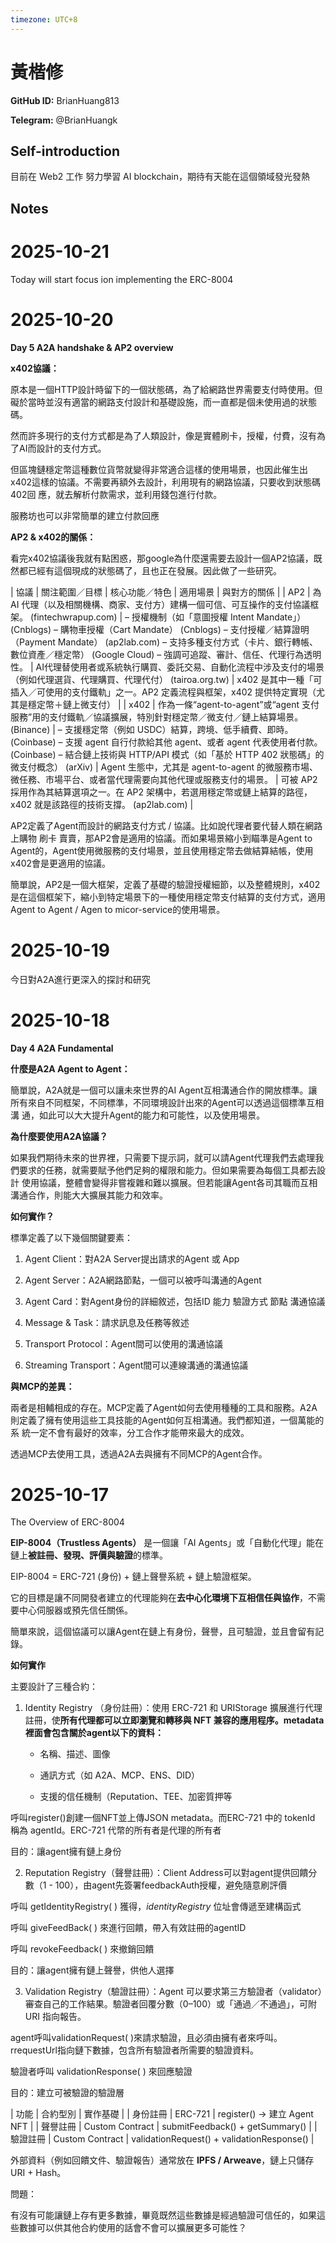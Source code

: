 ```yaml
---
timezone: UTC+8
---
```


# 黃楷修

**GitHub ID:** BrianHuang813

**Telegram:** @BrianHuangk

## Self-introduction

目前在 Web2 工作
努力學習 AI blockchain，期待有天能在這個領域發光發熱

## Notes

<!-- Content_START -->
# 2025-10-21
<!-- DAILY_CHECKIN_2025-10-21_START -->
Today will start focus ion implementing the ERC-8004
<!-- DAILY_CHECKIN_2025-10-21_END -->

# 2025-10-20
<!-- DAILY_CHECKIN_2025-10-20_START -->

**Day 5 A2A handshake & AP2 overview**

**x402協議：**

原本是一個HTTP設計時留下的一個狀態碼，為了給網路世界需要支付時使用。但礙於當時並沒有適當的網路支付設計和基礎設施，而一直都是個未使用過的狀態碼。

然而許多現行的支付方式都是為了人類設計，像是實體刷卡，授權，付費，沒有為了AI而設計的支付方式。

但區塊鏈穩定幣這種數位貨幣就變得非常適合這樣的使用場景，也因此催生出x402這樣的協議。不需要再額外去設計，利用現有的網路協議，只要收到狀態碼402回 應，就去解析付款需求，並利用錢包進行付款。

服務坊也可以非常簡單的建立付款回應

**AP2 & x402的關係：**

看完x402協議後我就有點困惑，那google為什麼還需要去設計一個AP2協議，既然都已經有這個現成的狀態碼了，且也正在發展。因此做了一些研究。

| 協議 | 關注範圍／目標 | 核心功能／特色 | 適用場景 | 與對方的關係 |
| AP2 | 為 AI 代理（以及相關機構、商家、支付方）建構一個可信、可互操作的支付協議框架。 (fintechwrapup.com) | – 授權機制（如「意圖授權 Intent Mandate」） (Cnblogs) – 購物車授權（Cart Mandate） (Cnblogs) – 支付授權／結算證明（Payment Mandate） (ap2lab.com) – 支持多種支付方式（卡片、銀行轉帳、數位資產／穩定幣） (Google Cloud) – 強調可追蹤、審計、信任、代理行為透明性。 | AI代理替使用者或系統執行購買、委託交易、自動化流程中涉及支付的場景（例如代理選貨、代理購買、代理代付） (tairoa.org.tw) | x402 是其中一種「可插入／可使用的支付鐵軌」之一。AP2 定義流程與框架，x402 提供特定實現（尤其是穩定幣＋鏈上微支付） |
| x402 | 作為一條“agent-to-agent”或“agent 支付服務”用的支付鐵軌／協議擴展，特別針對穩定幣／微支付／鏈上結算場景。 (Binance) | – 支援穩定幣（例如 USDC）結算，跨境、低手續費、即時。 (Coinbase) – 支援 agent 自行付款給其他 agent、或者 agent 代表使用者付款。 (Coinbase) – 結合鏈上技術與 HTTP/API 模式（如「基於 HTTP 402 狀態碼」的微支付概念） (arXiv) | Agent 生態中，尤其是 agent-to-agent 的微服務市場、微任務、市場平台、或者當代理需要向其他代理或服務支付的場景。 | 可被 AP2 採用作為其結算選項之一。在 AP2 架構中，若選用穩定幣或鏈上結算的路徑，x402 就是該路徑的技術支撐。 (ap2lab.com) |

AP2定義了Agent而設計的網路支付方式 / 協議。比如說代理者要代替人類在網路上購物 刷卡 賣賣，那AP2會是適用的協議。而如果場景縮小到瞄準是Agent to Agent的，Agent使用微服務的支付場景，並且使用穩定幣去做結算結帳，使用x402會是更適用的協議。

簡單說，AP2是一個大框架，定義了基礎的驗證授權細節，以及整體規則，x402是在這個框架下，縮小到特定場景下的一種使用穩定幣支付結算的支付方式，適用Agent to Agent / Agen to micor-service的使用場景。
<!-- DAILY_CHECKIN_2025-10-20_END -->

# 2025-10-19
<!-- DAILY_CHECKIN_2025-10-19_START -->


今日對A2A進行更深入的探討和研究
<!-- DAILY_CHECKIN_2025-10-19_END -->

# 2025-10-18
<!-- DAILY_CHECKIN_2025-10-18_START -->



**Day 4 A2A Fundamental**

**什麼是A2A Agent to Agent：**

簡單說，A2A就是一個可以讓未來世界的AI Agent互相溝通合作的開放標準。讓所有來自不同框架，不同標準，不同環境設計出來的Agent可以透過這個標準互相溝 通，如此可以大大提升Agent的能力和可能性，以及使用場景。

**為什麼要使用A2A協議？**

如果我們期待未來的世界裡，只需要下提示詞，就可以請Agent代理我們去處理我們要求的任務，就需要賦予他們足夠的權限和能力。但如果需要為每個工具都去設計 使用協議，整體會變得非嘗複雜和難以擴展。但若能讓Agent各司其職而互相溝通合作，則能大大擴展其能力和效率。

**如何實作？**

標準定義了以下幾個關鍵要素：

1.  Agent Client：對A2A Server提出請求的Agent 或 App
    
2.  Agent Server：A2A網路節點，一個可以被呼叫溝通的Agent
    
3.  Agent Card：對Agent身份的詳細敘述，包括ID 能力 驗證方式 節點 溝通協議
    
4.  Message & Task：請求訊息及任務等敘述
    
5.  Transport Protocol：Agent間可以使用的溝通協議
    
6.  Streaming Transport：Agent間可以連線溝通的溝通協議
    

**與MCP的差異：**

兩者是相輔相成的存在。MCP定義了Agent如何去使用種種的工具和服務。A2A則定義了擁有使用這些工具技能的Agent如何互相溝通。我們都知道，一個萬能的系 統一定不會有最好的效率，分工合作才能帶來最大的成效。

透過MCP去使用工具，透過A2A去與擁有不同MCP的Agent合作。
<!-- DAILY_CHECKIN_2025-10-18_END -->

# 2025-10-17
<!-- DAILY_CHECKIN_2025-10-17_START -->




The Overview of ERC-8004

**EIP-8004（Trustless Agents）** 是一個讓「AI Agents」或「自動化代理」能在鏈上**被註冊、發現、評價與驗證**的標準。

EIP-8004 = ERC-721 (身份) + 鏈上聲譽系統 + 鏈上驗證框架。

它的目標是讓不同開發者建立的代理能夠在**去中心化環境下互相信任與協作**，不需要中心伺服器或預先信任關係。

簡單來說，這個協議可以讓Agent在鏈上有身份，聲譽，且可驗證，並且會留有記錄。

**如何實作**

主要設計了三種合約：

1.  Identity Registry （身份註冊）：使用 ERC-721 和 URIStorage 擴展進行代理註冊，使**所有代理都可以立即瀏覽和轉移與 NFT 兼容的應用程序。metadata裡面會包含關於agent以下的資料：**
    
    -   名稱、描述、圖像
        
    -   通訊方式（如 A2A、MCP、ENS、DID）
        
    -   支援的信任機制（Reputation、TEE、加密質押等
        

呼叫register()創建一個NFT並上傳JSON metadata。而ERC-721 中的 tokenId 稱為 agentId。ERC-721 代幣的所有者是代理的所有者

目的：讓agent擁有鏈上身份

2.  Reputation Registry（聲譽註冊）：Client Address可以對agent提供回饋分數（1 - 100），由agent先簽署feedbackAuth授權，避免隨意刷評價
    

呼叫 getIdentityRegistry( ) 獲得，_identityRegistry_ 位址會傳遞至建構函式

呼叫 giveFeedBack( ) 來進行回饋，帶入有效註冊的agentID

呼叫 revokeFeedback( ) 來撤銷回饋

目的：讓agent擁有鏈上聲譽，供他人選擇

3.  Validation Registry（驗證註冊）：Agent 可以要求第三方驗證者（validator）審查自己的工作結果。驗證者回覆分數（0–100）或「通過／不通過」，可附 URI 指向報告。
    

agent呼叫validationRequest( )來請求驗證，且必須由擁有者來呼叫。rrequestUrl指向鏈下數據，包含所有驗證者所需要的驗證資料。

驗證者呼叫 validationResponse( ) 來回應驗證

目的：建立可被驗證的驗證層

| 功能 | 合約型別 | 實作基礎 | | 身份註冊 | ERC-721 | register() → 建立 Agent NFT | | 聲譽註冊 | Custom Contract | submitFeedback() + getSummary() | | 驗證註冊 | Custom Contract | validationRequest() + validationResponse() |

外部資料（例如回饋文件、驗證報告）通常放在 **IPFS / Arweave**，鏈上只儲存 URI + Hash。

問題：

有沒有可能讓鏈上存有更多數據，畢竟既然這些數據是經過驗證可信任的，如果這些數據可以供其他合約使用的話會不會可以擴展更多可能性？
<!-- DAILY_CHECKIN_2025-10-17_END -->
<!-- Content_END -->
